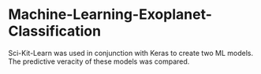 # Machine-Learning-Exoplanet-Classification
Sci-Kit-Learn was used in conjunction with Keras to create two ML models. The predictive veracity of these models was compared.
